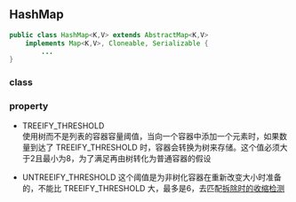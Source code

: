 ## HashMap
```java
public class HashMap<K,V> extends AbstractMap<K,V>
    implements Map<K,V>, Cloneable, Serializable {
        ...
}
```

### class

### property

- TREEIFY_THRESHOLD  
    使用树而不是列表的容器容量阈值，当向一个容器中添加一个元素时，如果数量到达了 TREEIFY_THRESHOLD 时，容器会转换为树来存储。这个值必须大于2且最小为8，为了满足再由树转化为普通容器的假设

- UNTREEIFY_THRESHOLD
    这个阈值是为非树化容器在重新改变大小时准备的，不能比 TREEIFY_THRESHOLD 大，最多是6，去匹配[拆除时的收缩检测]()